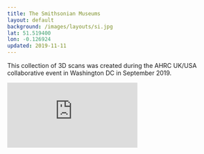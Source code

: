 ```yaml
---
title: The Smithsonian Museums
layout: default
background: /images/layouts/si.jpg
lat: 51.519400
lon: -0.126924
updated: 2019-11-11
---
```


This collection of 3D scans was created during the AHRC UK/USA collaborative event in Washington DC in September 2019.

<div class="embed-responsive embed-responsive-4by3 mb-3">
  <iframe title="A 3D model" class="embed-responsive-item" src="https://sketchfab.com/playlists/embed?collection=6b3ce0adbd114a2a9fdbb5f1ad9f69c4" frameborder="0" allow="autoplay; fullscreen; vr" mozallowfullscreen="true" webkitallowfullscreen="true"></iframe>
</div>
